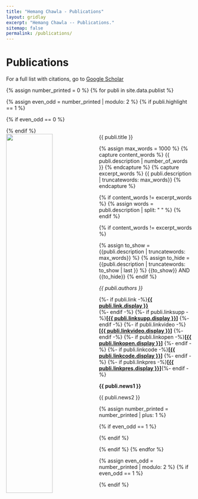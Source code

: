 ```yaml
---
title: "Hemang Chawla - Publications"
layout: gridlay
excerpt: "Hemang Chawla -- Publications."
sitemap: false
permalink: /publications/
---
```



# Publications

For a full list with citations, go to [Google Scholar](https://scholar.google.ch/citations?user=_58RpMgAAAAJ)

{% assign number_printed = 0 %}
{% for publi in site.data.publist %}

{% assign even_odd = number_printed | modulo: 2 %}
{% if publi.highlight == 1 %}

{% if even_odd == 0 %}
<div class="row">
{% endif %}

<div class="col-sm-6 clearfix">
 <div class="well">
  <pubtit style="text-align: justify">{{ publi.title }}</pubtit>
  <img src="{{ site.url }}{{ site.baseurl }}/images/pubpic/{{ publi.image }}" class="img-responsive" width="50%" style="float: left" />
  
  {% assign max_words = 1000 %}
  {% capture content_words %}
    {{ publi.description | number_of_words }}
  {% endcapture %}
  {% capture excerpt_words %}
    {{ publi.description | truncatewords: max_words}}
  {% endcapture %}

  {% if content_words != excerpt_words  %}
    {% assign words = publi.description | split: " " %} 
  {% endif %}

  <p style="text-align: justify"> 
  {% if content_words != excerpt_words  %}

[//]: # (    {{ publi.description | truncatewords: max_words}})

[//]: # (    wohoo)

[//]: # (    {{ words | join " " }})

  {% assign to_show = {{publi.description | truncatewords: max_words}} %}
  {% assign to_hide = {{publi.description | truncatewords: to_show | last }} %}
  {{to_show}}
  AND
  {{to_hide}}
  {% endif %}
  </p>

  <p><em>{{ publi.authors }}</em></p>
  <p>
  {%- if publi.link -%}<strong><a href="{{ publi.link.url }}">{{ publi.link.display }}</a></strong><br/> {%- endif -%}
  {%- if publi.linksupp -%}<strong>[<a href="{{ publi.linksupp.url }}">{{ publi.linksupp.display }}</a>]</strong> {%- endif -%}
  {%- if publi.linkvideo -%}<strong>[<a href="{{ publi.linkvideo.url }}">{{ publi.linkvideo.display }}</a>]</strong> {%- endif -%}
  {%- if publi.linkopen -%}<strong>[<a href="{{ publi.linkopen.url }}">{{ publi.linkopen.display }}</a>]</strong> {%- endif -%} 
  {%- if publi.linkcode -%}<strong>[<a href="{{ publi.linkcode.url }}">{{ publi.linkcode.display }}</a>]</strong> {%- endif -%} 
  {%- if publi.linkpres -%}<strong>[<a href="{{ publi.linkpres.url }}">{{ publi.linkpres.display }}</a>]</strong>{%- endif -%}
  </p>
  <p class="text-danger"><strong> {{ publi.news1 }}</strong></p>
  <p> {{ publi.news2 }}</p>
 </div>
</div>

{% assign number_printed = number_printed | plus: 1 %}

{% if even_odd == 1 %}
</div>
{% endif %}

{% endif %}
{% endfor %}

{% assign even_odd = number_printed | modulo: 2 %}
{% if even_odd == 1 %}
</div>
{% endif %}

<p> &nbsp; </p>

[//]: # (<script>)

[//]: # (function myFunction&#40;&#41; {)

[//]: # (  var dots = document.getElementById&#40;"dots"&#41;;)

[//]: # (  var moreText = document.getElementById&#40;"more"&#41;;)

[//]: # (  var btnText = document.getElementById&#40;"myBtn"&#41;;)

[//]: # ()
[//]: # (  if &#40;dots.style.display === "none"&#41; {)

[//]: # (    dots.style.display = "inline";)

[//]: # (    btnText.innerHTML = "Read more"; )

[//]: # (    moreText.style.display = "none";)

[//]: # (  } else {)

[//]: # (    dots.style.display = "none";)

[//]: # (    btnText.innerHTML = "Read less"; )

[//]: # (    moreText.style.display = "inline";)

[//]: # (  })

[//]: # (})

[//]: # (</script>)